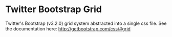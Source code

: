 Twitter Bootstrap Grid
======================

Twitter's Bootstrap (v3.2.0) grid system abstracted into a single css file. See the documentation here: http://getbootstrap.com/css/#grid
